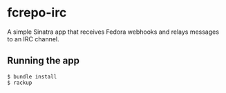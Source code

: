 fcrepo-irc
======================================

A simple Sinatra app that receives Fedora webhooks and relays messages to an IRC channel.

## Running the app

```
$ bundle install
$ rackup
```
